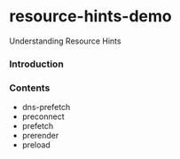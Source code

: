 # resource-hints-demo
Understanding Resource Hints

### Introduction

### Contents
- dns-prefetch
- preconnect
- prefetch
- prerender
- preload


